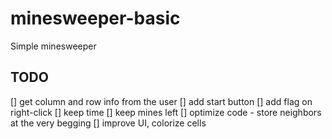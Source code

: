 # minesweeper-basic
Simple minesweeper
## TODO
[] get column and row info from the user
[] add start button
[] add flag on right-click
[] keep time
[] keep mines left
[] optimize code - store neighbors at the very begging
[] improve UI, colorize cells
